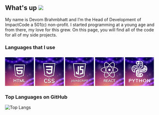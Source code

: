 <h2>What's up <img src="https://media.giphy.com/media/hvRJCLFzcasrR4ia7z/giphy.gif" width="30" vertical-align="baseline"></h2>
My name is Devom Brahmbhatt and I’m the Head of Development of ImpactCode a 501(c) non-profit. I started programming at a young age and from there, my love for this grew. On this page, you will find all of the code for all of my side projects.
  
<h3>Languages that I use<h3>
<div style="display: inline;">
<img src="Images/HTML.png" alt="HTML" width="95"/>
<img src="Images/CSS.png" alt="CSS" width="95"/>
<img src="Images/JS.png" alt="JavaScript" width="95"/>
<img src="Images/REACT.png" alt="ReactJS" width="95"/>
<img src="Images/PYTHON.png" alt="Python" width="95"/>
<!--
<img src="Images/SWIFT.png" alt="Swift" width="95"/>
<img src="Images/C.png" alt="C" width="95"/>
<img src="Images/C++.png" alt="C++" width="95"/>
<img src="Images/C_Sharp.png" alt="C#" width="95"/>
<img src="Images/PHP.png" alt="PHP" width="95"/>
-->
</div>

<h3>Top Languages on GitHub</h3>

![Top Langs](https://github-readme-stats.vercel.app/api/top-langs/?username=DevomB&layout=compact&theme=midnight-purple&hide=css)
